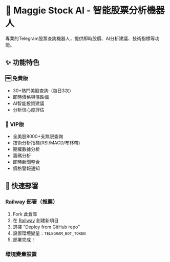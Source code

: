 # 🤖 Maggie Stock AI - 智能股票分析機器人

專業的Telegram股票查詢機器人，提供即時股價、AI分析建議、技術指標等功能。

## ✨ 功能特色

### 🆓 免費版
- 30+熱門美股查詢（每日3次）
- 即時價格與漲跌幅
- AI智能投資建議
- 分析信心度評估

### 💎 VIP版
- 全美股8000+支無限查詢
- 技術分析指標(RSI/MACD/布林帶)
- 期權數據分析
- 籌碼分析
- 即時新聞整合
- 價格警報通知

## 🚀 快速部署

### Railway 部署（推薦）

1. Fork 此倉庫
2. 在 [Railway](https://railway.app) 創建新項目
3. 選擇 "Deploy from GitHub repo"
4. 設置環境變量：`TELEGRAM_BOT_TOKEN`
5. 部署完成！

### 環境變量設置
